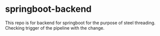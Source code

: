 # springboot-backend
This repo is for backend for springboot for the purpose of steel threading.
Checking trigger of the pipeline with the change.
